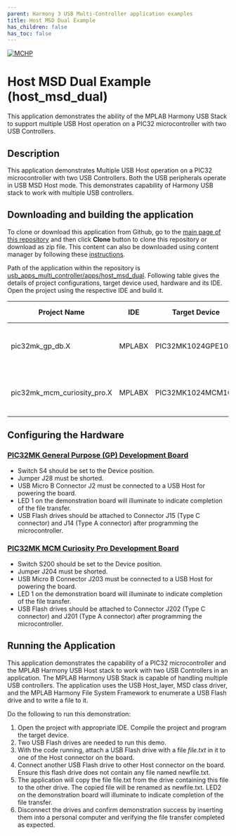 ```yaml
---
parent: Harmony 3 USB Multi-Controller application examples
title: Host MSD Dual Example
has_children: false
has_toc: false
---
```


[![MCHP](https://www.microchip.com/ResourcePackages/Microchip/assets/dist/images/logo.png)](https://www.microchip.com)

# Host MSD Dual Example (host_msd_dual)

This application demonstrates the ability of the MPLAB Harmony USB Stack to support multiple USB Host operation on a PIC32 microcontroller with two USB Controllers.  

## Description

This application demonstrates Multiple USB Host operation on a PIC32 microcontroller with two USB Controllers. Both the USB peripherals operate in USB MSD Host mode. This demonstrates capability of Harmony USB stack to work with multiple USB controllers.

## Downloading and building the application

To clone or download this application from Github, go to the [main page of this repository](https://github.com/Microchip-MPLAB-Harmony/usb_apps_multi_controller) and then click **Clone** button to clone this repository or download as zip file.
This content can also be downloaded using content manager by following these [instructions](https://github.com/Microchip-MPLAB-Harmony/contentmanager/wiki).

Path of the application within the repository is [usb_apps_multi_controller/apps/host_msd_dual](https://github.com/Microchip-MPLAB-Harmony/usb_apps_multi_controller/apps/host_msd_dual).
Following table gives the details of project configurations, target device used, hardware and its IDE. Open the project using the respective IDE and build it. 

| Project Name                    | IDE    | Target Device       | Hardware / Configuration                                                   |
| ------------------------------- | ------ | ------------------- | -------------------------------------------------------------------------- |
| pic32mk_gp_db.X                 | MPLABX | PIC32MK1024GPE100   | [PIC32MK General Purpose (GP) Development Board](#config_12)               |
| pic32mk_mcm_curiosity_pro.X     | MPLABX | PIC32MK1024MCM100   | [PIC32MK MCM Curiosity Pro Development Board](#config_18)|

## <a name="config_title"></a> Configuring the Hardware

### <a name="config_12"></a> [PIC32MK General Purpose (GP) Development Board](https://www.microchip.com/developmenttools/ProductDetails/dm320106)

- Switch S4 should be set to the Device position.
- Jumper J28 must be shorted.
- USB Micro B Connector J2 must be connected to a USB Host for powering the board.
- LED 1 on the demonstration board will illuminate to indicate completion of the file transfer.
- USB Flash drives should be attached to Connector J15 (Type C connector) and J14 (Type A connector) after programming the microcontroller.

### <a name="config_18"></a> [PIC32MK MCM Curiosity Pro Development Board](https://www.microchip.com/Developmenttools/ProductDetails/EV31E34A)

- Switch S200 should be set to the Device position.
- Jumper J204 must be shorted.
- USB Micro B Connector J203 must be connected to a USB Host for powering the board.
- LED 1 on the demonstration board will illuminate to indicate completion of the file transfer.
- USB Flash drives should be attached to Connector J202 (Type C connector) and J201 (Type A connector) after programming the microcontroller.

## Running the Application

This application demonstrates the capability of a PIC32 microcontroller and the MPLAB Harmony USB Host stack to work with two USB Controllers in an application. The MPLAB Harmony USB Stack is capable of handling multiple USB controllers. The application uses the USB Host_layer, MSD class driver, and the MPLAB Harmony File System Framework to enumerate a USB Flash drive and to write a file to it. 

Do the following to run this demonstration:

1. Open the project with appropriate IDE. Compile the project and program the target device.
1. Two USB Flash drives are needed to run this demo.
1. With the code running, attach a USB Flash drive with a file *file.txt* in it to one of the Host connector on the board.
1. Connect another USB Flash drive to other Host connector on the board. Ensure this flash drive does not contain any file named newfile.txt.
1. The application will copy the file file.txt from the drive containing this file to the other drive. The copied file will be renamed as newfile.txt. LED2 on the demonstration board will illuminate to indicate completion of the file transfer.
1. Disconnect the drives and confirm demonstration success by inserting them into a personal computer and verifying the file transfer completed as expected.